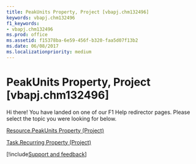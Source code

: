 ```yaml
---
title: PeakUnits Property, Project [vbapj.chm132496]
keywords: vbapj.chm132496
f1_keywords:
- vbapj.chm132496
ms.prod: office
ms.assetid: f15378ba-6e59-456f-b320-faa5d07f13b2
ms.date: 06/08/2017
ms.localizationpriority: medium
---
```



# PeakUnits Property, Project [vbapj.chm132496]

Hi there! You have landed on one of our F1 Help redirector pages. Please select the topic you were looking for below.

[Resource.PeakUnits Property (Project)](https://msdn.microsoft.com/library/fc42afac-5488-41be-580f-1ac5a0d885fe%28Office.15%29.aspx)

[Task.Recurring Property (Project)](https://msdn.microsoft.com/library/e7d5aef4-3fac-976f-a3d1-7f5bd4c870cd%28Office.15%29.aspx)

[!include[Support and feedback](~/includes/feedback-boilerplate.md)]